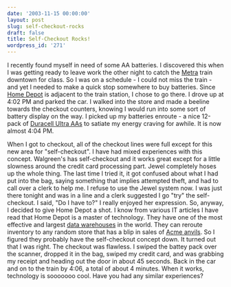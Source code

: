 ```yaml
---
date: '2003-11-15 00:00:00'
layout: post
slug: self-checkout-rocks
draft: false
title: Self-Checkout Rocks!
wordpress_id: '271'
---
```


I recently found myself in need of some AA batteries. I discovered this when I was getting ready to leave work the other night to catch the [Metra](http://metrarail.com/Sched/md_n/mdn_wki.html) train downtown for class. So I was on a schedule - I could not miss the train - and yet I needed to make a quick stop somewhere to buy batteries. Since [Home Depot](http://www.homedepot.com) is adjacent to the train station, I chose to go there. I drove up at 4:02 PM and parked the car. I walked into the store and made a beeline towards the checkout counters, knowing I would run into some sort of battery display on the way. I picked up my batteries enroute - a nice 12-pack of [Duracell Ultra AAs](http://www.duracell.com/products/ultra.asp?id=35&) to satiate my energy craving for awhile. It is now almost 4:04 PM.  

  

When I got to checkout, all of the checkout lines were full except for this new area for "self-checkout". I have had mixed experiences with this concept. Walgreen's has self-checkout and it works great except for a little slowness around the credit card processing part. Jewel completely hoses up the whole thing. The last time I tried it, it got confused about what I had put into the bag, saying something that implies attempted theft, and had to call over a clerk to help me. I refuse to use the Jewel system now. I was just there tonight and was in a line and a clerk suggested I go "try" the self-checkout. I said, "Do I have to?" I really enjoyed her expression. So, anyway, I decided to give Home Depot a shot. I know from various IT articles I have read that Home Depot is a master of technology. They have one of the most effective and largest [data warehouses](http://www-3.ibm.com/software/success/cssdb.nsf/CS/MMAA-5ESMLQ?OpenDocument&Site=default) in the world. They can reroute inventory to any random store that has a blip in sales of [Acme anvils](http://home.nc.rr.com/tuco/looney/acme/anvils.html). So I figured they probably have the self-checkout concept down. It turned out that I was right. The checkout was flawless. I swiped the battey pack over the scanner, dropped it in the bag, swiped my credit card, and was grabbing my receipt and heading out the door in about 45 seconds. Back in the car and on to the train by 4:06, a total of about 4 minutes. When it works, technology is sooooooo cool. Have you had any similar experiences?

